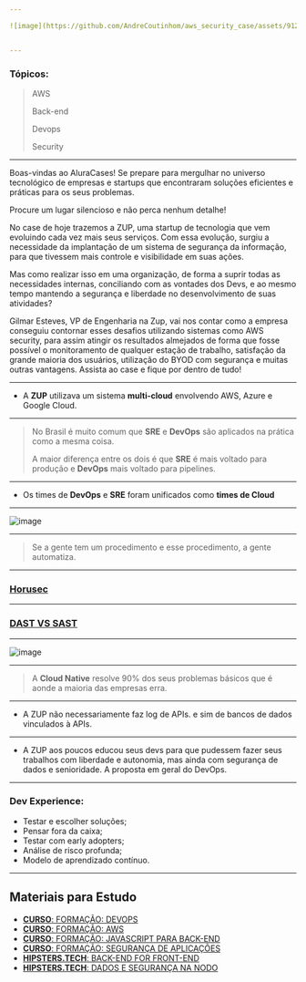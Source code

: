 ```yaml
---

![image](https://github.com/AndreCoutinhom/aws_security_case/assets/91290799/f9c87bee-7fe0-43c8-9d22-334f7fb56b11)


---
```

 
### Tópicos:

> AWS
>
> Back-end
>
> Devops
>
> Security

---

Boas-vindas ao AluraCases! Se prepare para mergulhar no universo tecnológico de empresas e startups que encontraram soluções eficientes e práticas para os seus problemas.

Procure um lugar silencioso e não perca nenhum detalhe!

No case de hoje trazemos a ZUP, uma startup de tecnologia que vem evoluindo cada vez mais seus serviços. Com essa evolução, surgiu a necessidade da implantação de um sistema de segurança da informação, para que tivessem mais controle e visibilidade em suas ações.

Mas como realizar isso em uma organização, de forma a suprir todas as necessidades internas, conciliando com as vontades dos Devs, e ao mesmo tempo mantendo a segurança e liberdade no desenvolvimento de suas atividades?

Gilmar Esteves, VP de Engenharia na Zup, vai nos contar como a empresa conseguiu contornar esses desafios utilizando sistemas como AWS security, para assim atingir os resultados almejados de forma que fosse possível o monitoramento de qualquer estação de trabalho, satisfação da grande maioria dos usuários, utilização do BYOD com segurança e muitas outras vantagens. Assista ao case e fique por dentro de tudo!

---

* A **ZUP** utilizava um sistema **multi-cloud** envolvendo AWS, Azure e Google Cloud.

---

> No Brasil é muito comum que **SRE** e **DevOps** são aplicados na prática como a mesma coisa.
>
> A maior diferença entre os dois é que **SRE** é mais voltado para produção e **DevOps** mais voltado para pipelines. 

---

* Os times de **DevOps** e **SRE** foram unificados como **times de Cloud**

---

![image](https://github.com/AndreCoutinhom/aws_security_case/assets/91290799/5e2edee2-9a3c-47d4-986e-005c26af1191)

---

> Se a gente tem um procedimento e esse procedimento, a gente automatiza.

---

### [Horusec](https://horusec.io/site/)

---

### [DAST VS SAST](https://www.convisoappsec.com/glossario/dast#:~:text=Sobre%20o%20DAST%E2%80%8D&text=É%20um%20método%20de%20teste,como%20um%20usuário%20malicioso%20faria.)

---

![image](https://github.com/AndreCoutinhom/aws_security_case/assets/91290799/b604f324-55d9-48e0-aa91-9737fa43b9b1)

---

> A **Cloud Native** resolve 90% dos seus problemas básicos que é aonde a maioria das empresas erra.

---

* A ZUP não necessariamente faz log de APIs. e sim de bancos de dados vinculados à APIs.

---

* A ZUP aos poucos educou seus devs para que pudessem fazer seus trabalhos com liberdade e autonomia, mas ainda com segurança de dados e senioridade. A proposta em geral do DevOps.

---

### Dev Experience:

* Testar e escolher soluções;
* Pensar fora da caixa;
* Testar com early adopters;
* Análise de risco profunda;
* Modelo de aprendizado contínuo.

---

## Materiais para Estudo

* [**CURSO**: FORMAÇÃO: DEVOPS](https://www.alura.com.br/formacao-devops?_gl=1*tcwpso*_ga*ODM1Nzk2OTUyLjE2OTgzNDc1Mjk.*_ga_1EPWSW3PCS*MTcwMTgxNTIzMS41Mi4xLjE3MDE4MTU5MzAuMC4wLjA.*_fplc*amxsVkJXbVRpNEJaQmo2YldzVzJSd3BqcjFKbVlWTk5vckhTSTVXUSUyRjVLc051ZFh3TEpFdFEyaiUyRm1FbjFYYmdBd2R1RHRFV0wxcFdNeERUaDdWQk8wV0dYMTdyJTJGY3NZclpiTW12R05BSlJjVXN1JTJGZk1jYUxaSCUyQnV4S1N5dyUzRCUzRA..)
* [**CURSO**: FORMAÇÃO: AWS](https://www.alura.com.br/formacao-amazon-web-services?_gl=1*tcwpso*_ga*ODM1Nzk2OTUyLjE2OTgzNDc1Mjk.*_ga_1EPWSW3PCS*MTcwMTgxNTIzMS41Mi4xLjE3MDE4MTU5MzAuMC4wLjA.*_fplc*amxsVkJXbVRpNEJaQmo2YldzVzJSd3BqcjFKbVlWTk5vckhTSTVXUSUyRjVLc051ZFh3TEpFdFEyaiUyRm1FbjFYYmdBd2R1RHRFV0wxcFdNeERUaDdWQk8wV0dYMTdyJTJGY3NZclpiTW12R05BSlJjVXN1JTJGZk1jYUxaSCUyQnV4S1N5dyUzRCUzRA..)
* [**CURSO**: FORMAÇÃO: JAVASCRIPT PARA BACK-END](https://www.alura.com.br/formacao-js-backend?_gl=1*tcwpso*_ga*ODM1Nzk2OTUyLjE2OTgzNDc1Mjk.*_ga_1EPWSW3PCS*MTcwMTgxNTIzMS41Mi4xLjE3MDE4MTU5MzAuMC4wLjA.*_fplc*amxsVkJXbVRpNEJaQmo2YldzVzJSd3BqcjFKbVlWTk5vckhTSTVXUSUyRjVLc051ZFh3TEpFdFEyaiUyRm1FbjFYYmdBd2R1RHRFV0wxcFdNeERUaDdWQk8wV0dYMTdyJTJGY3NZclpiTW12R05BSlJjVXN1JTJGZk1jYUxaSCUyQnV4S1N5dyUzRCUzRA..)
* [**CURSO**: FORMAÇÃO: SEGURANÇA DE APLICAÇÕES](https://www.alura.com.br/formacao-seguranca-de-aplicacoes?_gl=1*tcwpso*_ga*ODM1Nzk2OTUyLjE2OTgzNDc1Mjk.*_ga_1EPWSW3PCS*MTcwMTgxNTIzMS41Mi4xLjE3MDE4MTU5MzAuMC4wLjA.*_fplc*amxsVkJXbVRpNEJaQmo2YldzVzJSd3BqcjFKbVlWTk5vckhTSTVXUSUyRjVLc051ZFh3TEpFdFEyaiUyRm1FbjFYYmdBd2R1RHRFV0wxcFdNeERUaDdWQk8wV0dYMTdyJTJGY3NZclpiTW12R05BSlJjVXN1JTJGZk1jYUxaSCUyQnV4S1N5dyUzRCUzRA..)
* [**HIPSTERS.TECH**: BACK-END FOR FRONT-END](https://hipsters.tech/back-end-for-front-end-hipsters-202/)
* [**HIPSTERS.TECH**: DADOS E SEGURANÇA NA NODO](https://hipsters.tech/dados-e-seguranca-na-nodo-hipsters-on-the-road-57/)

